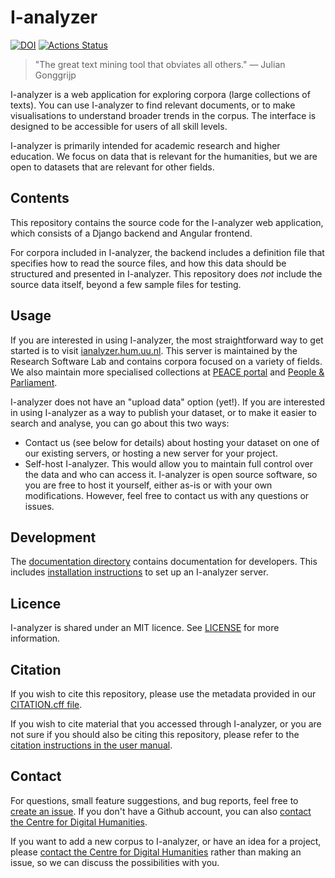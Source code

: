 # I-analyzer

[![DOI](https://zenodo.org/badge/DOI/10.5281/zenodo.8064133.svg)](https://doi.org/10.5281/zenodo.8064133)
[![Actions Status](https://github.com/UUDigitalHumanitiesLab/I-analyzer/workflows/Unit%20tests/badge.svg)](https://github.com/UUDigitalHumanitiesLab/I-analyzer/actions)

> "The great text mining tool that obviates all others."
> — Julian Gonggrijp

I-analyzer is a web application for exploring corpora (large collections of texts). You can use I-analyzer to find relevant documents, or to make visualisations to understand broader trends in the corpus. The interface is designed to be accessible for users of all skill levels.

I-analyzer is primarily intended for academic research and higher education. We focus on data that is relevant for the humanities, but we are open to datasets that are relevant for other fields.

## Contents

This repository contains the source code for the I-analyzer web application, which consists of a Django backend and Angular frontend.

For corpora included in I-analyzer, the backend includes a definition file that specifies how to read the source files, and how this data should be structured and presented in I-analyzer. This repository does _not_ include the source data itself, beyond a few sample files for testing.

## Usage

If you are interested in using I-analyzer, the most straightforward way to get started is to visit [ianalyzer.hum.uu.nl](https://ianalyzer.hum.uu.nl/). This server is maintained by the Research Software Lab and contains corpora focused on a variety of fields. We also maintain more specialised collections at [PEACE portal](https://peace.sites.uu.nl/epigraphy/search/) and [People & Parliament](https://people-and-parliament.hum.uu.nl/).

I-analyzer does not have an "upload data" option (yet!). If you are interested in using I-analyzer as a way to publish your dataset, or to make it easier to search and analyse, you can go about this two ways:

- Contact us (see below for details) about hosting your dataset on one of our existing servers, or hosting a new server for your project.
- Self-host I-analyzer. This would allow you to maintain full control over the data and who can access it. I-analyzer is open source software, so you are free to host it yourself, either as-is or with your own modifications. However, feel free to contact us with any questions or issues.

## Development

The [documentation directory](./documentation/) contains documentation for developers. This includes [installation instructions](./documentation/First-time-setup.md) to set up an I-analyzer server.

## Licence

I-analyzer is shared under an MIT licence. See [LICENSE](./LICENSE) for more information.

## Citation

If you wish to cite this repository, please use the metadata provided in our [CITATION.cff file](./CITATION.cff).

If you wish to cite material that you accessed through I-analyzer, or you are not sure if you should also be citing this repository, please refer to the [citation instructions in the user manual](./frontend/src/assets/manual/en-GB/citation.md).

## Contact

For questions, small feature suggestions, and bug reports, feel free to [create an issue](https://github.com/UUDigitalHumanitieslab/I-analyzer/issues/new/choose). If you don't have a Github account, you can also [contact the Centre for Digital Humanities](https://cdh.uu.nl/contact/).

If you want to add a new corpus to I-analyzer, or have an idea for a project, please [contact the Centre for Digital Humanities](https://cdh.uu.nl/contact/) rather than making an issue, so we can discuss the possibilities with you.

